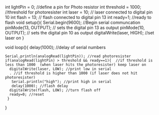 int lightPin = 0;  //define a pin for Photo resistor
int threshold = 1000; //threshold for photoresister 
int laser = 10; // laser connected to digital pin 10
int flash = 13; // flash connected to digital pin 13
int ready=1; //ready to flash
void setup(){
    Serial.begin(9600);  //Begin serial communcation
    pinMode(13, OUTPUT); // sets the digital pin 13 as output
    pinMode(10, OUTPUT);  // sets the digital pin 10 as output
    digitalWrite(laser, HIGH); //set laser on
}

void loop(){
  delay(1000); //delay of serial numbers 
    
    Serial.println(analogRead(lightPin)); //read photoresister
    if(analogRead(lightPin) > threshold && ready==1){  //if threshold is less than 1000  (when laser hits the photoresister) keep laser on
      digitalWrite(laser, LOW); //print low in serial
      . //if threshold is higher than 1000 (if laser does not hit photoresister)
       Serial.println("high"); //print high in serial
       delay(1000); //flash delay
      digitalWrite(flash, LOW); //turn flash off
      ready=0; //reset 
     }

    
}

